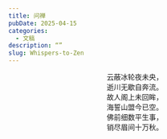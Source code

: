 ```yaml
---
title: 问禅
pubDate: 2025-04-15
categories:
  - 文稿
description: “”
slug: Whispers-to-Zen
---
```

<center>
云蔽冰轮夜未央，<br>
逝川无歇自奔流。<br>
故人阁上未回眸，<br>
海誓山盟今已空。<br>
佛前细数平生事，<br>
销尽眉间十万秋。
</center>
